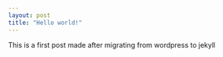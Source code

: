```yaml
---
layout: post
title: "Hello world!"
---
```

This is a first post made after migrating from wordpress to jekyll


